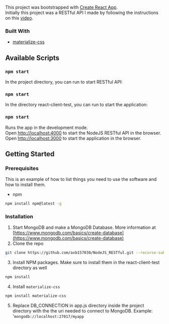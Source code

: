This project was bootstrapped with [Create React App](https://github.com/facebook/create-react-app).<br />
Initially this project was a RESTful API I made by following the instructions on this [video](https://www.youtube.com/watch?v=vjf774RKrLc).

### Built With

* [materialize-css](https://materializecss.com/)


## Available Scripts

### `npm start` 

In the project directory, you can run to start RESTful API:

### `npm start` 

In the directory react-client-test, you can run to start the application:

### `npm start` 

Runs the app in the development mode.<br />
Open [http://localhost:4000](http://localhost:4000) to start the NodeJS RESTful API in the browser. <br/>
Open [http://localhost:3000](http://localhost:3000) to start the application in the browser.

<!-- GETTING STARTED -->
## Getting Started


### Prerequisites

This is an example of how to list things you need to use the software and how to install them.
* npm
```sh
npm install npm@latest -g
```

### Installation

1. Start MongoDB and make a MongoDB Database. More information at [https://www.mongodb.com/basics/create-database](https://www.mongodb.com/basics/create-database)
2. Clone the repo
```sh
git clone https://github.com/axb157030/NodeJS_RESTful.git --recurse-submodules
```
3. Install NPM packages. Make sure to install them in the react-client-test directory as well
```sh
npm install
```
4. Install `materialize-css`
```sh
npm install materialize-css
```

5. Replace DB_CONNECTION in app.js directory inside the project directory with the the uri needed to connect to MongoDB. Example: '`mongodb://localhost:27017/myapp`
